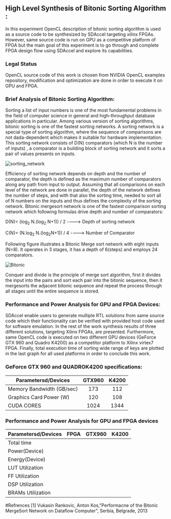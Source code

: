 ## High Level Synthesis of Bitonic Sorting Algorithm  :

In this experiment OpenCL description of bitonic sorting algorithm is used as a source code to be synthesized by SDAccel targeting xilinx FPGAs. However, same source code is run on GPU as a competitive platform of FPGA but the main goal of this experiment is to go through and complete FPGA design flow using SDAccel and explore its capabilities.

### Legal Status 
OpenCL source code of this work is chosen from NVIDIA OpenCL examples repository, modification and optimization are done in order to execute it on GPU and FPGA.

### Brief Analysis of Bitonic Sorting Algorithm:

Sorting a list of input numbers is one of the most fundamental problems in the field of computer science in general and high-throughput database applications in particular. Among various version of sorting algorithms, bitonic sorting is one of the fastest sorting networks. A sorting network is a special type of sorting algorithm, where the sequence of comparisons are not dada-dependent which makes it suitable for hardware implementation. This sorting network consists of D(N) comparators (which N is the number of inputs)  , a comparator is a building block of sorting network and it sorts a pair of values presents on inputs. 

![sorting_network](https://github.com/mediroozmeh/Bitonic-Sorting/blob/master/Figures/sorting_network.jpeg)
 
 Efficiency of sorting network depends on depth and the number of comparator, the depth is defined as the maximum number of comparators along any path from input to output. Assuming that all comparisons on each level of the network are done in parallel, the depth of the network defines the number of steps, and with that also the sorting time, needed to sort all of N numbers on the inputs and thus defines the complexity of the sorting network. Bitonic mergesort network is one of the fastest comparison sorting network which following formulas drive depth and number of comparators:
 
 D(N)= (log<sub>2</sub> N.(log<sub>2</sub> N+1)) / 2              ---->  Depth of sorting network
 

 C(N)= (N.log<sub>2</sub> N.(log<sub>2</sub>N+1)) / 4            ---->  Number of Comparator

Following figure illustrates a Bitonic Merge sort network with eight inputs (N=8). It operates in 3 stages, it has a depth of 6(steps) and employs 24 comparators.

![Bitonic](https://github.com/mediroozmeh/Bitonic-Sorting/blob/master/Figures/Bitonic.jpg)

Conquer and divide is the principle of merge sort algorithm, first it divides the input into the pairs and sort each pair into the bitonic sequence, then it mergesorts the adjacent bitonic sequence and repeat the process through all stages until the entire sequence is stored.   

### Performance and Power Analysis for GPU and FPGA Devices: 
SDAccel enable users to generate multiple RTL solutions from same source code which their functionality can be verified with provided host code used for software emulation. In the rest of the work synthesis results of three different solutions, targeting Xilinx FPGAs, are presented. Furthermore, same OpenCL code is executed on two different GPU devices (GeForce GTX 960 and Quadro K4200) as a competitor platform to Xilinx virtex7 FPGA. Finally, total execution time of sorting wide range of keys are plotted in the last graph for all used platforms in order to conclude this work.

### GeForce GTX 960 and QUADROK4200 specifications:




| Parametersd/Devices|GTX960|K4200|    
|--------------------|:-------------: |:-------------: |
|  Memory Bandwidth (GB/sec)          |173|112|
|   Graphics Card Power (W)          |120|108|
|   CUDA CORES        |1024|1344|





### Performance and Power Analysis for GPU and FPGA devices


| Parametersd/Devices|FPGA               |GTX960|K4200|    
|--------------------|:-------------: |:-------------: |:-------------: |
|  Total time |          |||
|  Power(Device) |          |||
|  Energy(Device) |          |||
|  LUT Utilization |          |||
|  FF Utilization |          |||
|  DSP Utilization |          |||
|  BRAMs Utilization |          |||

#Refrences
[1] Vukasin Rankovic, Anton Kos,"Performacne of the Bitonic MergeSort Network on Dataflow Computer", Serbia, Belgrade, 2013












